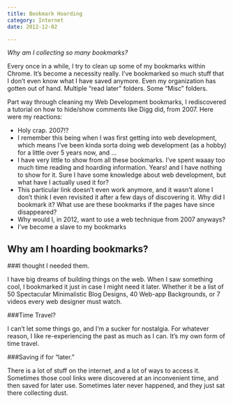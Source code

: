 ```yaml
---
title: Bookmark Hoarding  
category: Internet  
date: 2012-12-02

---
```


*Why am I collecting so many bookmarks?*

Every once in a while, I try to clean up some of my bookmarks within Chrome. It’s become a necessity really. I’ve bookmarked so much stuff that I don’t even know what I have saved anymore. Even my organization has gotten out of hand. Multiple “read later” folders. Some “Misc” folders.

Part way through cleaning my Web Development bookmarks, I rediscovered a tutorial on how to hide/show comments like Digg did, from 2007. Here were my reactions:

- Holy crap. 2007!?
- I remember this being when I was first getting into web development, which means I’ve been kinda sorta doing web development (as a hobby) for a little over 5 years now, and …
- I have very little to show from all these bookmarks. I’ve spent waaay too much time reading and hoarding information. Years! and I have nothing to show for it. Sure I have some knowledge about web development, but what have I actually used it for?
- This particular link doesn’t even work anymore, and it wasn’t alone I don’t think I even revisited it after a few days of discovering it. Why did I bookmark it?
What use are these bookmarks if the pages have since disappeared?
- Why would I, in 2012, want to use a web technique from 2007 anyways?
- I’ve become a slave to my bookmarks

## Why am I hoarding bookmarks?

###I thought I needed them. 

I have big dreams of building things on the web. When I saw something cool, I bookmarked it just in case I might need it later. Whether it be a list of 50 Spectacular Minimalistic Blog Designs, 40 Web-app Backgrounds, or 7 videos every web designer must watch.

###Time Travel?

I can’t let some things go, and I’m a sucker for nostalgia. For whatever reason, I like re-experiencing the past as much as I can. It’s my own form of time travel.

###Saving if for “later.”

There is a lot of stuff on the internet, and a lot of ways to access it. Sometimes those cool links were discovered at an inconvenient time, and then saved for later use. Sometimes later never happened, and they just sat there collecting dust.